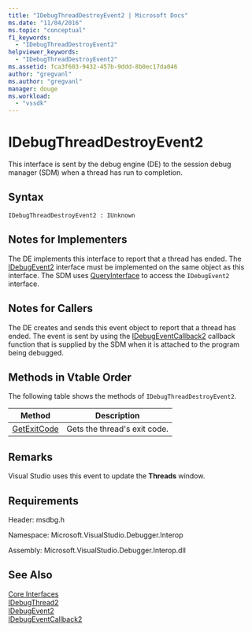 ```yaml
---
title: "IDebugThreadDestroyEvent2 | Microsoft Docs"
ms.date: "11/04/2016"
ms.topic: "conceptual"
f1_keywords: 
  - "IDebugThreadDestroyEvent2"
helpviewer_keywords: 
  - "IDebugThreadDestroyEvent2"
ms.assetid: fca3f603-9432-457b-9ddd-8b0ec17da046
author: "gregvanl"
ms.author: "gregvanl"
manager: douge
ms.workload: 
  - "vssdk"
---
```

# IDebugThreadDestroyEvent2
This interface is sent by the debug engine (DE) to the session debug manager (SDM) when a thread has run to completion.  
  
## Syntax  
  
```  
IDebugThreadDestroyEvent2 : IUnknown  
```  
  
## Notes for Implementers  
 The DE implements this interface to report that a thread has ended. The [IDebugEvent2](../../../extensibility/debugger/reference/idebugevent2.md) interface must be implemented on the same object as this interface. The SDM uses [QueryInterface](/cpp/atl/queryinterface) to access the `IDebugEvent2` interface.  
  
## Notes for Callers  
 The DE creates and sends this event object to report that a thread has ended. The event is sent by using the [IDebugEventCallback2](../../../extensibility/debugger/reference/idebugeventcallback2.md) callback function that is supplied by the SDM when it is attached to the program being debugged.  
  
## Methods in Vtable Order  
 The following table shows the methods of `IDebugThreadDestroyEvent2`.  
  
|Method|Description|  
|------------|-----------------|  
|[GetExitCode](../../../extensibility/debugger/reference/idebugthreaddestroyevent2-getexitcode.md)|Gets the thread's exit code.|  
  
## Remarks  
 Visual Studio uses this event to update the **Threads** window.  
  
## Requirements  
 Header: msdbg.h  
  
 Namespace: Microsoft.VisualStudio.Debugger.Interop  
  
 Assembly: Microsoft.VisualStudio.Debugger.Interop.dll  
  
## See Also  
 [Core Interfaces](../../../extensibility/debugger/reference/core-interfaces.md)   
 [IDebugThread2](../../../extensibility/debugger/reference/idebugthread2.md)   
 [IDebugEvent2](../../../extensibility/debugger/reference/idebugevent2.md)   
 [IDebugEventCallback2](../../../extensibility/debugger/reference/idebugeventcallback2.md)
